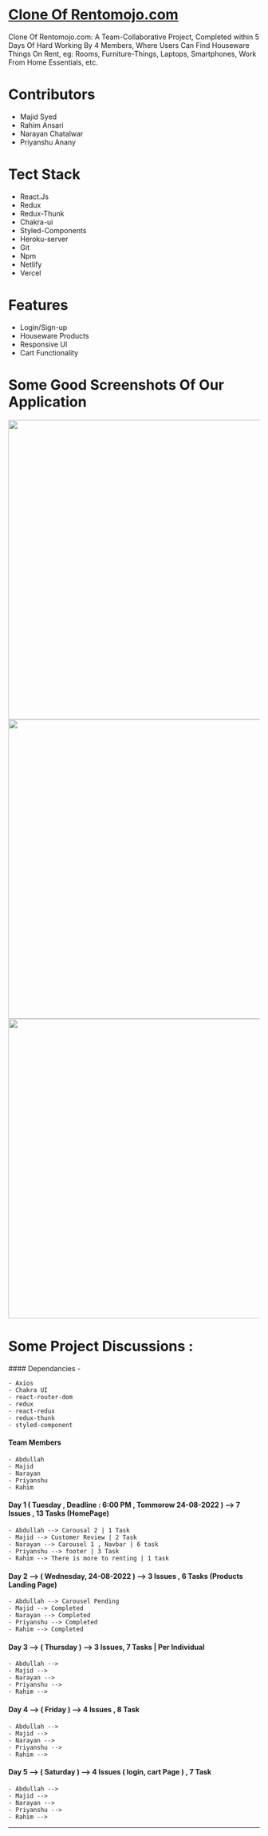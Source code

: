 <h1><a href="https://csb-v02nso.netlify.app/">Clone Of Rentomojo.com</a></h1>

<div>Clone Of Rentomojo.com: A Team-Collaborative Project, Completed within 5 Days Of Hard Working By 4 Members, Where Users Can Find Houseware Things On Rent, eg: Rooms, Furniture-Things, Laptops, Smartphones, Work From Home Essentials, etc.</div>



<h1>Contributors</h1>
<ul>
<li>Majid Syed</li>
<li>Rahim Ansari</li>
<li>Narayan Chatalwar</li>
<li>Priyanshu Anany</li>



</ul>


<h1>Tect Stack</h1>

<ul>
<li>React.Js</li>
<li>Redux</li>
<li>Redux-Thunk</li>
<li>Chakra-ui</li>
<li>Styled-Components</li>
<li>Heroku-server</li>
<li>Git</li>
<li>Npm</li>
<li>Netlify</li>
<li>Vercel</li>
</ul>

<h1>Features</h1>

<ul>
<li>Login/Sign-up</li>
<li>Houseware Products</li>
<li>Responsive UI</li>
<li>Cart Functionality</li>
</ul>


<h1> Some Good Screenshots Of Our Application</h1>

<Img width="600px" src="https://madewithnetworkfra.fra1.digitaloceanspaces.com/spatie-space-production/20131/rentomojo-2.jpg" />
<Img width="600px" src="https://www.ourcities.in/wp-content/uploads/2021/06/rentomojo.jpg" />
<Img width="600px" src="https://www.rentomojo.com/public/images/mojowaiver/plans/plan__2.jpg" />










<h1>Some Project Discussions : </h1>
#### Dependancies -

    - Axios
    - Chakra UI
    - react-router-dom
    - redux
    - react-redux
    - redux-thunk
    - styled-component

#### Team Members

    - Abdullah
    - Majid
    - Narayan
    - Priyanshu
    - Rahim

#### Day 1 ( Tuesday ,  Deadline : 6:00 PM , Tommorow 24-08-2022 ) --> 7 Issues , 13 Tasks (HomePage)

    - Abdullah --> Carousal 2 | 1 Task 
    - Majid --> Customer Review | 2 Task 
    - Narayan --> Carousel 1 , Navbar | 6 task
    - Priyanshu --> footer | 3 Task
    - Rahim --> There is more to renting | 1 task

#### Day 2 --> ( Wednesday, 24-08-2022 ) --> 3 Issues , 6 Tasks (Products Landing Page)

    - Abdullah --> Carousel Pending
    - Majid --> Completed   
    - Narayan --> Completed
    - Priyanshu --> Completed
    - Rahim --> Completed

#### Day 3 --> ( Thursday ) --> 3 Issues, 7 Tasks | Per Individual 

    - Abdullah --> 
    - Majid --> 
    - Narayan --> 
    - Priyanshu --> 
    - Rahim --> 

#### Day 4 --> ( Friday ) --> 4 Issues , 8 Task

    - Abdullah --> 
    - Majid --> 
    - Narayan --> 
    - Priyanshu --> 
    - Rahim --> 

#### Day 5 --> ( Saturday ) --> 4 Issues ( login, cart Page  ) , 7 Task

    - Abdullah --> 
    - Majid --> 
    - Narayan --> 
    - Priyanshu --> 
    - Rahim --> 

<hr/>
